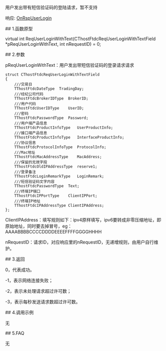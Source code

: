 <p>用户发出带有短信验证码的登陆请求，暂不支持</p>
<p>响应: <a href="../../../HQJK/CTHOSTFTDCMDSPI/ONRSPUSERLOGIN/">OnRspUserLogin</a></p>
<span class="anchor" id="6d1d2336-c9fc-4331-aefc-1114c4eb4353"></span>
## 1.函数原型
<p>virtual int ReqUserLoginWithText(CThostFtdcReqUserLoginWithTextField *pReqUserLoginWithText, int nRequestID) = 0;</p>
<span class="anchor" id="30d6ceb5-8da9-4079-806a-2b4b0a804e94"></span>
## 2.参数
<p>pReqUserLoginWithText：用户发出带短信验证码的登录请求请求</p>
<pre><code>struct CThostFtdcReqUserLoginWithTextField
{
    ///交易日
    TThostFtdcDateType  TradingDay;
    ///经纪公司代码
    TThostFtdcBrokerIDType  BrokerID;
    ///用户代码
    TThostFtdcUserIDType    UserID;
    ///密码
    TThostFtdcPasswordType  Password;
    ///用户端产品信息
    TThostFtdcProductInfoType   UserProductInfo;
    ///接口端产品信息
    TThostFtdcProductInfoType   InterfaceProductInfo;
    ///协议信息
    TThostFtdcProtocolInfoType  ProtocolInfo;
    ///Mac地址
    TThostFtdcMacAddressType    MacAddress;
    ///保留的无效字段
    TThostFtdcOldIPAddressType  reserve1;
    ///登录备注
    TThostFtdcLoginRemarkType   LoginRemark;
    ///短信验证码文字内容
    TThostFtdcPasswordType  Text;
    ///终端IP端口
    TThostFtdcIPPortType    ClientIPPort;
    ///终端IP地址
    TThostFtdcIPAddressType ClientIPAddress;
};
</code></pre>
<p>ClientIPAddress：填写规则如下：ipv4原样填写，ipv6要转成非零压缩地址，即原始地址，同时要去掉冒号，eg：AAAABBBBCCCCDDDDEEEEFFFFGGGGHHHH</p>
<p>nRequestID：请求ID，对应响应里的nRequestID，无递增规则，由用户自行维护。</p>
<span class="anchor" id="98a9d4f9-4111-4ece-b5d3-86409a13e266"></span>
## 3.返回
<p>0，代表成功。</p>
<p>-1，表示网络连接失败；</p>
<p>-2，表示未处理请求超过许可数；</p>
<p>-3，表示每秒发送请求数超过许可数。</p>
<span class="anchor" id="3747c40b-b003-49f6-b5bb-74e12d1fcc59"></span>
## 4.调用示例
<p>无</p>
<span class="anchor" id="a2670618-b938-4a83-bd53-508531c18619"></span>
## 5.FAQ
<p>无</p>
